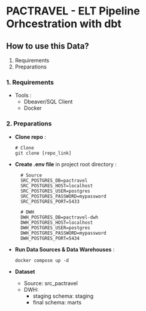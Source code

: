 # PACTRAVEL - ELT Pipeline Orhcestration with dbt
## How to use this Data?
1. Requirements
2. Preparations

### 1. Requirements
- Tools :
    - Dbeaver/SQL Client
    - Docker

### 2. Preparations
- **Clone repo** :
  ```
  # Clone
  git clone [repo_link]
  ```
- **Create .env file** in project root directory :
  ```
    # Source
    SRC_POSTGRES_DB=pactravel
    SRC_POSTGRES_HOST=localhost
    SRC_POSTGRES_USER=postgres
    SRC_POSTGRES_PASSWORD=mypassword
    SRC_POSTGRES_PORT=5433

    # DWH
    DWH_POSTGRES_DB=pactravel-dwh
    DWH_POSTGRES_HOST=localhost
    DWH_POSTGRES_USER=postgres
    DWH_POSTGRES_PASSWORD=mypassword
    DWH_POSTGRES_PORT=5434
    ```


- **Run Data Sources & Data Warehouses** :
  ```
  docker compose up -d
  ```

- **Dataset**
    - Source: src_pactravel
    - DWH:
        - staging schema: staging
        - final schema: marts